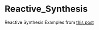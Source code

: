 # Reactive_Synthesis
Reactive Synthesis Examples from [this post](https://fpgaparadox.com/index.php?title=Reactive_Synthesis)
